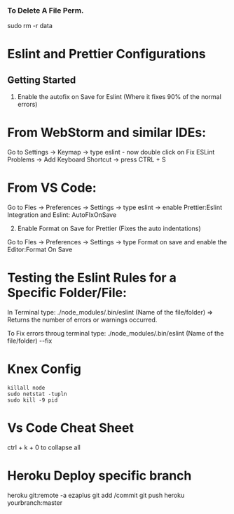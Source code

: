 ### To Delete A File Perm.
sudo rm -r data
# Eslint and Prettier Configurations

## Getting Started

1. Enable the autofix on Save for Eslint (Where it fixes 90% of the normal errors)
# From WebStorm and similar IDEs:
Go to Settings -> Keymap -> type eslint - now double click on Fix ESLint Problems -> Add Keyboard Shortcut -> press CTRL + S
# From VS Code:
Go to Fles -> Preferences -> Settings -> type eslint -> enable Prettier:Eslint Integration and Eslint: AutoFIxOnSave 

2. Enable Format on Save for Prettier (Fixes the auto indentations)

Go to Fles -> Preferences -> Settings ->  type Format on save and enable the Editor:Format On Save




# Testing the Eslint Rules for a Specific Folder/File:

In Terminal type: ./node_modules/.bin/eslint (Name of the file/folder) => Returns the number of errors or warnings occurred.

To Fix errors throug terminal type: ./node_modules/.bin/eslint (Name of the file/folder) --fix

# Knex Config

    killall node
    sudo netstat -tupln
    sudo kill -9 pid

# Vs Code Cheat Sheet
  ctrl + k + 0 to collapse all

# Heroku Deploy specific branch
heroku git:remote -a ezaplus
git add /commit
git push heroku yourbranch:master
